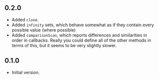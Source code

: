 
## 0.2.0

- Added `clone`.
- Added `infinity` sets, which behave somewhat as if they contain every possible value (where possible)
- Added `comparisonScan`, which reports differences and similarities in order in callbacks. Really you could define all of the other methods in terms of this, but it seems to be very slightly slower.

## 0.1.0

- Initial version.
